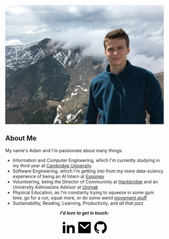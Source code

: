 ![Profile Picture](img/profile_pic.jpg)

## About Me

My name's Adam and I'm passionate about many things:
- Information and Computer Engineering, which I'm currently studying in my third year at [Cambridge University](https://www.cam.ac.uk/)
- Software Engineering, which I'm getting into from my more data-sciency experience of being an AI Intern at [Exponea](https://exponea.com/)
- Volunteering, being the Director of Communinty at [Hackbridge](https://hackbridge.io/) and an University Admissions Advisor at [Unimak](https://unimak.sk/)
- Physical Education, as I'm constanty trying to squeeze in some gym time, go for a run, squat more, or do some weird [movement stuff](https://youtu.be/W0Wr7HsylE0)
- Sustainability, Reading, Learning, Productivity, and _all that jazz_


<p align="center">
  <i><b>I'd love to get in touch:<b>
    <p align="center">
      <a href="https://www.linkedin.com/in/adam-sroka/" alt="Linkedin"><img src="https://raw.githubusercontent.com/adam-sroka/adam-sroka.github.io/master/img/linkedin-fill.svg"></a>
      <a href="mailto:as.csi@slmail.me" alt="Contact me"><img src="https://raw.githubusercontent.com/adam-sroka/adam-sroka.github.io/master/img/mail-fill.svg"></a>
    <a href="http://github.com/adam-sroka/" alt="My site"><img src="https://raw.githubusercontent.com/adam-sroka/adam-sroka.github.io/master/img/github-fill.svg"></a>
  </p>
